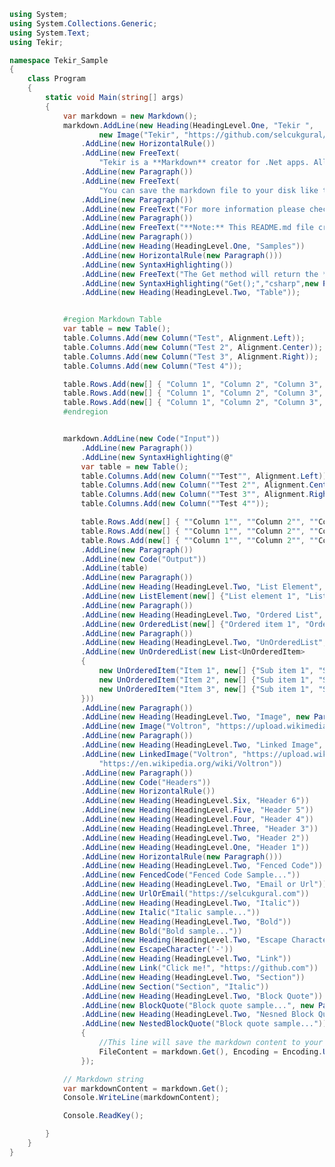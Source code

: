 ﻿```csharp
using System;
using System.Collections.Generic;
using System.Text;
using Tekir;

namespace Tekir_Sample
{
    class Program
    {
        static void Main(string[] args)
        {
            var markdown = new Markdown();
            markdown.AddLine(new Heading(HeadingLevel.One, "Tekir ",
                    new Image("Tekir", "https://github.com/selcukgural/Tekir/blob/main/src/image/64px.png")))
                .AddLine(new HorizontalRule())
                .AddLine(new FreeText(
                    "Tekir is a **Markdown** creator for .Net apps. Allows you to create Markdown file over class objects. Also Tekir supports almost all Markdown tags. Actually if you want try a manually simple Markdown file Tekir a little bit want more effect but **it may be more useful if you want to create a dynamic Markdown file according to certain conditions via a program.**"))
                .AddLine(new Paragraph())
                .AddLine(new FreeText(
                    "You can save the markdown file to your disk like that. You can also extend the **Save** method using the `IEntry` interface."))
                .AddLine(new Paragraph())
                .AddLine(new FreeText("For more information please check **Tekir_Sample** project's `Program.cs` file."))
                .AddLine(new Paragraph())
                .AddLine(new FreeText("**Note:** This README.md file created by Tekir."))
                .AddLine(new Paragraph())
                .AddLine(new Heading(HeadingLevel.One, "Samples"))
                .AddLine(new HorizontalRule(new Paragraph()))
                .AddLine(new SyntaxHighlighting())
                .AddLine(new FreeText("The Get method will return the **Markdown string**. You can always call"))
                .AddLine(new SyntaxHighlighting("Get();","csharp",new Paragraph()))
                .AddLine(new Heading(HeadingLevel.Two, "Table"));


            #region Markdown Table
            var table = new Table();
            table.Columns.Add(new Column("Test", Alignment.Left));
            table.Columns.Add(new Column("Test 2", Alignment.Center));
            table.Columns.Add(new Column("Test 3", Alignment.Right));
            table.Columns.Add(new Column("Test 4"));

            table.Rows.Add(new[] { "Column 1", "Column 2", "Column 3", "Column 4" });
            table.Rows.Add(new[] { "Column 1", "Column 2", "Column 3", "Column 4" });
            table.Rows.Add(new[] { "Column 1", "Column 2", "Column 3", "Column 4" }); 
            #endregion


            markdown.AddLine(new Code("Input"))
                .AddLine(new Paragraph())
                .AddLine(new SyntaxHighlighting(@"
                var table = new Table();
                table.Columns.Add(new Column(""Test"", Alignment.Left));
                table.Columns.Add(new Column(""Test 2"", Alignment.Center));
                table.Columns.Add(new Column(""Test 3"", Alignment.Right));
                table.Columns.Add(new Column(""Test 4""));

                table.Rows.Add(new[] { ""Column 1"", ""Column 2"", ""Column 3"", ""Column 4"" });
                table.Rows.Add(new[] { ""Column 1"", ""Column 2"", ""Column 3"", ""Column 4"" });
                table.Rows.Add(new[] { ""Column 1"", ""Column 2"", ""Column 3"", ""Column 4"" });", "csharp"))
                .AddLine(new Paragraph())
                .AddLine(new Code("Output"))
                .AddLine(table)
                .AddLine(new Paragraph())
                .AddLine(new Heading(HeadingLevel.Two, "List Element", new Paragraph()))
                .AddLine(new ListElement(new[] {"List element 1", "List element 2", "List element 3"}))
                .AddLine(new Paragraph())
                .AddLine(new Heading(HeadingLevel.Two, "Ordered List", new Paragraph()))
                .AddLine(new OrderedList(new[] {"Ordered item 1", "Ordered item 2", "Ordered item 3"}))
                .AddLine(new Paragraph())
                .AddLine(new Heading(HeadingLevel.Two, "UnOrderedList", new Paragraph()))
                .AddLine(new UnOrderedList(new List<UnOrderedItem>
                {
                    new UnOrderedItem("Item 1", new[] {"Sub item 1", "Sub item 2"}),
                    new UnOrderedItem("Item 2", new[] {"Sub item 1", "Sub item 2"}),
                    new UnOrderedItem("Item 3", new[] {"Sub item 1", "Sub item 2", "Sub item 3"}),
                }))
                .AddLine(new Paragraph())
                .AddLine(new Heading(HeadingLevel.Two, "Image", new Paragraph()))
                .AddLine(new Image("Voltron", "https://upload.wikimedia.org/wikipedia/en/6/6b/Voltron_logo.png"))
                .AddLine(new Paragraph())
                .AddLine(new Heading(HeadingLevel.Two, "Linked Image", new Paragraph()))
                .AddLine(new LinkedImage("Voltron", "https://upload.wikimedia.org/wikipedia/en/6/6b/Voltron_logo.png",
                    "https://en.wikipedia.org/wiki/Voltron"))
                .AddLine(new Paragraph())
                .AddLine(new Code("Headers"))
                .AddLine(new HorizontalRule())
                .AddLine(new Heading(HeadingLevel.Six, "Header 6"))
                .AddLine(new Heading(HeadingLevel.Five, "Header 5"))
                .AddLine(new Heading(HeadingLevel.Four, "Header 4"))
                .AddLine(new Heading(HeadingLevel.Three, "Header 3"))
                .AddLine(new Heading(HeadingLevel.Two, "Header 2"))
                .AddLine(new Heading(HeadingLevel.One, "Header 1"))
                .AddLine(new HorizontalRule(new Paragraph()))
                .AddLine(new Heading(HeadingLevel.Two, "Fenced Code"))
                .AddLine(new FencedCode("Fenced Code Sample..."))
                .AddLine(new Heading(HeadingLevel.Two, "Email or Url"))
                .AddLine(new UrlOrEmail("https://selcukgural.com"))
                .AddLine(new Heading(HeadingLevel.Two, "Italic"))
                .AddLine(new Italic("Italic sample..."))
                .AddLine(new Heading(HeadingLevel.Two, "Bold"))
                .AddLine(new Bold("Bold sample..."))
                .AddLine(new Heading(HeadingLevel.Two, "Escape Character"))
                .AddLine(new EscapeCharacter('-'))
                .AddLine(new Heading(HeadingLevel.Two, "Link"))
                .AddLine(new Link("Click me!", "https://github.com"))
                .AddLine(new Heading(HeadingLevel.Two, "Section"))
                .AddLine(new Section("Section", "Italic"))
                .AddLine(new Heading(HeadingLevel.Two, "Block Quote"))
                .AddLine(new BlockQuote("Block quote sample...", new Paragraph()))
                .AddLine(new Heading(HeadingLevel.Two, "Nesned Block Quote"))
                .AddLine(new NestedBlockQuote("Block quote sample...")).Save(new FileEntry
                {
                    //This line will save the markdown content to your disk.
                    FileContent = markdown.Get(), Encoding = Encoding.UTF8 /*Default*/, FullFileName = @"D:\README.md"
                });

            // Markdown string
            var markdownContent = markdown.Get();
            Console.WriteLine(markdownContent);

            Console.ReadKey();

        }
    }
}
```